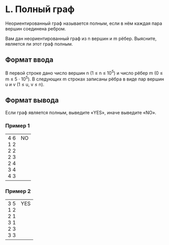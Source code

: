 # L. Полный граф

Неориентированный граф называется полным, если в нём каждая пара вершин соединена ребром.

Вам дан неориентированный граф из n вершин и m рёбер. Выясните, является ли этот граф полным.

## Формат ввода

В первой строке дано число вершин n (1 ≤ n ≤ 10<sup>5</sup>) и число рёбер m (0 ≤ m ≤ 5 ⋅ 10<sup>5</sup>). В следующих m строках записаны рёбра в виде пар вершин u и v (1 ≤ u, v ≤ n).

## Формат вывода

Если граф является полным, выведите «YES», иначе выведите «NO».

### Пример 1

<table><tr>
<td>
4 6<br>
1 2<br>
2 2<br>
2 3<br>
2 4<br>
3 4<br>
4 3
</td>
<td>
NO<br>
<br>
<br>
<br>
<br>
<br>
<br>
</td>
</tr></table>

### Пример 2

<table><tr>
<td>
3 5<br>
1 2<br>
2 1<br>
3 1<br>
2 3<br>
3 3
</td>
<td>
YES<br>
<br>
<br>
<br>
<br>
<br>
</td>
</tr></table>
